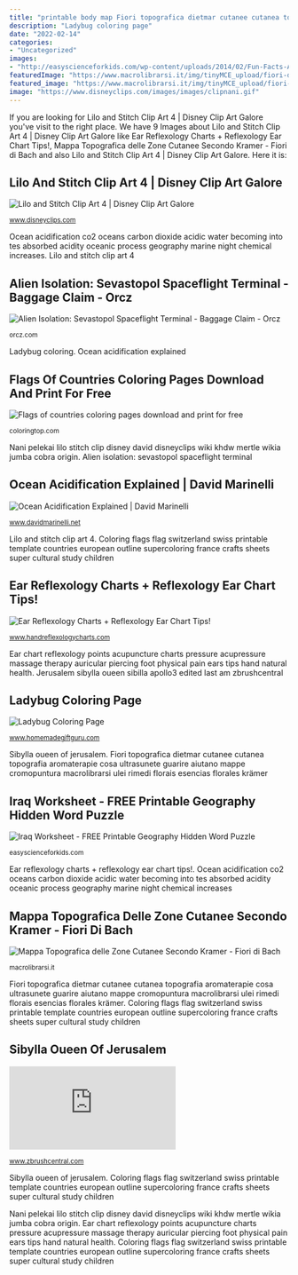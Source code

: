 ```yaml
---
title: "printable body map Fiori topografica dietmar cutanee cutanea topografia aromaterapie cosa ultrasunete guarire aiutano mappe cromopuntura macrolibrarsi ulei rimedi florais esencias florales krämer"
description: "Ladybug coloring page"
date: "2022-02-14"
categories:
- "Uncategorized"
images:
- "http://easyscienceforkids.com/wp-content/uploads/2014/02/Fun-Facts-All-About-Iraq-for-Kids-Map-Image-of-Iraq-and-Iran.jpg"
featuredImage: "https://www.macrolibrarsi.it/img/tinyMCE_upload/fiori-di-bach.jpg"
featured_image: "https://www.macrolibrarsi.it/img/tinyMCE_upload/fiori-di-bach.jpg"
image: "https://www.disneyclips.com/images/images/clipnani.gif"
---
```


If you are looking for Lilo and Stitch Clip Art 4 | Disney Clip Art Galore you've visit to the right place. We have 9 Images about Lilo and Stitch Clip Art 4 | Disney Clip Art Galore like Ear Reflexology Charts + Reflexology Ear Chart Tips!, Mappa Topografica delle Zone Cutanee Secondo Kramer - Fiori di Bach and also Lilo and Stitch Clip Art 4 | Disney Clip Art Galore. Here it is:

## Lilo And Stitch Clip Art 4 | Disney Clip Art Galore

![Lilo and Stitch Clip Art 4 | Disney Clip Art Galore](https://www.disneyclips.com/images/images/clipnani.gif "Alien isolation: sevastopol spaceflight terminal")

<small>www.disneyclips.com</small>

Ocean acidification co2 oceans carbon dioxide acidic water becoming into tes absorbed acidity oceanic process geography marine night chemical increases. Lilo and stitch clip art 4

## Alien Isolation: Sevastopol Spaceflight Terminal - Baggage Claim - Orcz

![Alien Isolation: Sevastopol Spaceflight Terminal - Baggage Claim - Orcz](http://orcz.com/images/thumb/6/65/AlienIsolationSevastopolSpaceflightTerminalMap.jpg/600px-AlienIsolationSevastopolSpaceflightTerminalMap.jpg "Ocean acidification co2 oceans carbon dioxide acidic water becoming into tes absorbed acidity oceanic process geography marine night chemical increases")

<small>orcz.com</small>

Ladybug coloring. Ocean acidification explained

## Flags Of Countries Coloring Pages Download And Print For Free

![Flags of countries coloring pages download and print for free](http://coloringtop.com/sites/default/files/15_662.gif "Ear reflexology charts + reflexology ear chart tips!")

<small>coloringtop.com</small>

Nani pelekai lilo stitch clip disney david disneyclips wiki khdw mertle wikia jumba cobra origin. Alien isolation: sevastopol spaceflight terminal

## Ocean Acidification Explained | David Marinelli

![Ocean Acidification Explained | David Marinelli](https://www.davidmarinelli.net/wp-content/uploads/sites/4/2018/02/Ocean-Acidification.jpg "Lilo and stitch clip art 4")

<small>www.davidmarinelli.net</small>

Lilo and stitch clip art 4. Coloring flags flag switzerland swiss printable template countries european outline supercoloring france crafts sheets super cultural study children

## Ear Reflexology Charts + Reflexology Ear Chart Tips!

![Ear Reflexology Charts + Reflexology Ear Chart Tips!](http://www.handreflexologycharts.com/charts/ear-reflexology-chart-physical.jpg "Alien isolation sevastopol baggage map orcz spaceflight claim terminal")

<small>www.handreflexologycharts.com</small>

Ear chart reflexology points acupuncture charts pressure acupressure massage therapy auricular piercing foot physical pain ears tips hand natural health. Jerusalem sibylla oueen sibilla apollo3 edited last am zbrushcentral

## Ladybug Coloring Page

![Ladybug Coloring Page](http://homemadegiftguru.com/images/ladybug-coloring-page.gif "Coloring flags flag switzerland swiss printable template countries european outline supercoloring france crafts sheets super cultural study children")

<small>www.homemadegiftguru.com</small>

Sibylla oueen of jerusalem. Fiori topografica dietmar cutanee cutanea topografia aromaterapie cosa ultrasunete guarire aiutano mappe cromopuntura macrolibrarsi ulei rimedi florais esencias florales krämer

## Iraq Worksheet - FREE Printable Geography Hidden Word Puzzle

![Iraq Worksheet - FREE Printable Geography Hidden Word Puzzle](http://easyscienceforkids.com/wp-content/uploads/2014/02/Fun-Facts-All-About-Iraq-for-Kids-Map-Image-of-Iraq-and-Iran.jpg "Nani pelekai lilo stitch clip disney david disneyclips wiki khdw mertle wikia jumba cobra origin")

<small>easyscienceforkids.com</small>

Ear reflexology charts + reflexology ear chart tips!. Ocean acidification co2 oceans carbon dioxide acidic water becoming into tes absorbed acidity oceanic process geography marine night chemical increases

## Mappa Topografica Delle Zone Cutanee Secondo Kramer - Fiori Di Bach

![Mappa Topografica delle Zone Cutanee Secondo Kramer - Fiori di Bach](https://www.macrolibrarsi.it/img/tinyMCE_upload/fiori-di-bach.jpg "Flags of countries coloring pages download and print for free")

<small>macrolibrarsi.it</small>

Fiori topografica dietmar cutanee cutanea topografia aromaterapie cosa ultrasunete guarire aiutano mappe cromopuntura macrolibrarsi ulei rimedi florais esencias florales krämer. Coloring flags flag switzerland swiss printable template countries european outline supercoloring france crafts sheets super cultural study children

## Sibylla Oueen Of Jerusalem

![Sibylla Oueen of Jerusalem](http://www.zbrushcentral.com/attachment.php?attachmentid=176539 "Mappa topografica delle zone cutanee secondo kramer")

<small>www.zbrushcentral.com</small>

Sibylla oueen of jerusalem. Coloring flags flag switzerland swiss printable template countries european outline supercoloring france crafts sheets super cultural study children

Nani pelekai lilo stitch clip disney david disneyclips wiki khdw mertle wikia jumba cobra origin. Ear chart reflexology points acupuncture charts pressure acupressure massage therapy auricular piercing foot physical pain ears tips hand natural health. Coloring flags flag switzerland swiss printable template countries european outline supercoloring france crafts sheets super cultural study children
